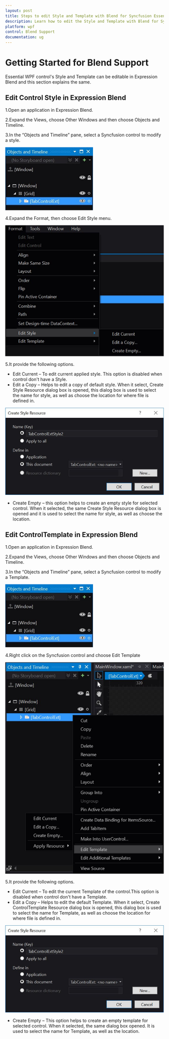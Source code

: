 ```yaml
---
layout: post
title: Steps to edit Style and Template with Blend for Syncfusion Essential WPF controls
description: Learn how to edit the Style and Template with Blend for Syncfusion Essential WPF controls
platform: wpf
control: Blend Support
documentation: ug
---
```


# Getting Started for Blend Support

Essential WPF control's Style and Template can be editable in Expression Blend and this section explains the same.

## Edit Control Style in Expression Blend

1.Open an application in Expression Blend. 

2.Expand the Views, choose Other Windows and then choose Objects and Timeline.

3.In the “Objects and Timeline” pane, select a Syncfusion control to modify a style.

![](Blend-Support_images/GettingStarted_img1.jpeg)


4.Expand the Format, then choose Edit Style menu.

![](Blend-Support_images/GettingStarted_img2.jpeg)


5.It provide the following options.

   * Edit Current – To edit current applied style. This option is disabled when control don't have a Style.
   * Edit a Copy – Helps to edit a copy of default style. When it select, Create Style Resource dialog box is opened, this dialog box is used to select the name for style, as well as choose the location for where file is defined in. 

![](Blend-Support_images/GettingStarted_img3.jpeg)


   * Create Empty – this option helps to create an empty style for selected control. When it selected, the same Create Style Resource dialog box is opened and it is used to select the name for style, as well as choose the location.

## Edit ControlTemplate in Expression Blend

1.Open an application in Expression Blend. 

2.Expand the Views, choose Other Windows and then choose Objects and Timeline.

3.In the “Objects and Timeline” pane, select a Syncfusion control to modify a Template.

![](Blend-Support_images/GettingStarted_img4.jpeg)


4.Right click on the Syncfusion control and choose Edit Template

![](Blend-Support_images/GettingStarted_img5.jpeg)


5.It provide the following options.

* Edit Current – To edit the current Template of the control.This option is disabled when control don't have a Template.
* Edit a Copy – Helps to edit the default Template. When it select, Create ControlTemplate Resource dialog box is opened, this dialog box is used to select the name for Template, as well as choose the location for where file is defined in.

![](Blend-Support_images/GettingStarted_img6.jpeg)


* Create Empty – This option helps to create an empty template for selected control. When it selected, the same dialog box opened. It is used to select the name for Template, as well as the location.


